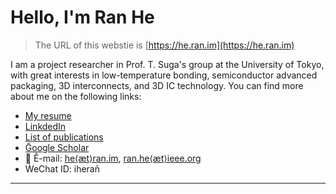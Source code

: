 # Hello, I'm Ran He

> The URL of this webstie is [https://he.ran.im](https://he.ran.im)

I am a project researcher in Prof. T. Suga's group at the University of Tokyo, with great interests in low-temperature bonding, semiconductor advanced packaging, 3D interconnects, and 3D IC technology. You can find more about me on the following links:

* [My resume](https://he.ran.im/resume.html)
* [LinkdedIn](https://www.linkedin.com/in/heran/)
* [List of publications](https://he.ran.im/pub.html)
* [Ḡoogle Scholar](https://goo.gl/RI5xES)
* 📧 Ĕ-mail: [he⟨æt⟩ran.im](mailto:he@ran.im), [ran.he⟨æt⟩ieee.org](mailto:ran.he@ieee.org)
* ẆeChat ID: iherañ

---
